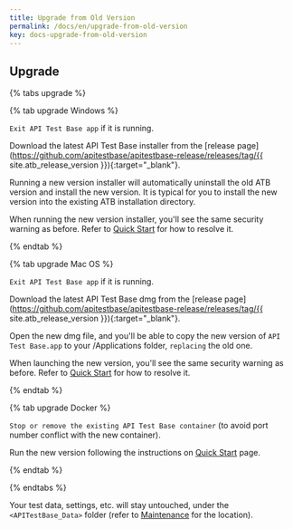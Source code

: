 ```yaml
---
title: Upgrade from Old Version
permalink: /docs/en/upgrade-from-old-version
key: docs-upgrade-from-old-version
---
```

## Upgrade

{% tabs upgrade %}

{% tab upgrade Windows %}

`Exit API Test Base app` if it is running.

Download the latest API Test Base installer from the [release page](https://github.com/apitestbase/apitestbase-release/releases/tag/{{ site.atb_release_version }}){:target="_blank"}.

Running a new version installer will automatically uninstall the old ATB version and install the new version. It is typical for you to install the new version into the existing ATB installation directory.

When running the new version installer, you'll see the same security warning as before. Refer to [Quick Start](/docs/en/quick-start) for how to resolve it.

{% endtab %}

{% tab upgrade Mac OS %}

`Exit API Test Base app` if it is running.

Download the latest API Test Base dmg from the [release page](https://github.com/apitestbase/apitestbase-release/releases/tag/{{ site.atb_release_version }}){:target="_blank"}.

Open the new dmg file, and you'll be able to copy the new version of `API Test Base.app` to your /Applications folder, `replacing` the old one.

When launching the new version, you'll see the same security warning as before. Refer to [Quick Start](/docs/en/quick-start) for how to resolve it.

{% endtab %}

{% tab upgrade Docker %}

`Stop or remove the existing API Test Base container` (to avoid port number conflict with the new container).

Run the new version following the instructions on [Quick Start](/docs/en/quick-start) page.

{% endtab %}

{% endtabs %}

Your test data, settings, etc. will stay untouched, under the `<APITestBase_Data>` folder (refer to [Maintenance](/docs/en/maintenance) for the location).